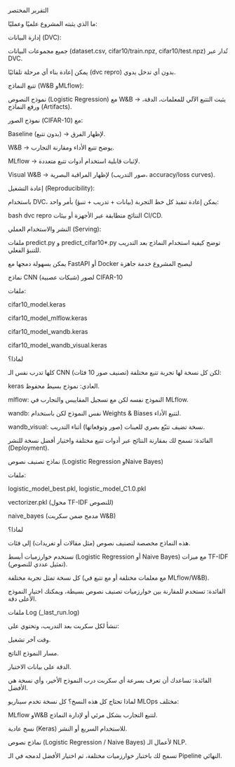 التقرير المختصر 

ما الذي يثبته المشروع علميًا وعمليًا:

إدارة البيانات (DVC):

جميع مجموعات البيانات (dataset.csv, cifar10/train.npz, cifar10/test.npz) تُدار عبر DVC.

يمكن إعادة بناء أي مرحلة تلقائيًا (dvc repro) بدون أي تدخل يدوي.

تتبع النماذج (W&B وMLflow):

نموذج النصوص (Logistic Regression) مع W&B → يثبت التتبع الآلي للمعلمات، الدقة، ورفع النماذج (Artifacts).

نموذج الصور (CIFAR-10) مع:

Baseline (بدون تتبع) → لإظهار الفرق.

W&B → يوضح تتبع الأداء ومقارنة التجارب.

MLflow → لإثبات قابلية استخدام أدوات تتبع متعددة.

Visual W&B → لإظهار المراقبة البصرية (صور التدريب، accuracy/loss curves).

إعادة التشغيل (Reproducibility):

باستخدام DVC، يمكن إعادة تنفيذ كل خط التجربة (بيانات + تدريب + تنبؤ) بأمر واحد:

bash
dvc repro
النتائج متطابقة عبر الأجهزة أو بيئات CI/CD.

النشر والاستخدام العملي (Serving):

ملفات predict.py و predict_cifar10*.py توضح كيفية استخدام النماذج بعد التدريب للتنبؤ الفعلي.

يمكن بسهولة دمجها مع FastAPI أو Docker ليصبح المشروع خدمة جاهزة

نماذج CNN (شبكات عصبية) لصور CIFAR-10

ملفات:

cifar10_model.keras

cifar10_model_mlflow.keras

cifar10_model_wandb.keras

cifar10_model_wandb_visual.keras

لماذا؟

كلها تدرب نفس الـ CNN (تصنيف صور 10 فئات) لكن كل نسخة لها تجربة تتبع مختلفة:

keras العادي: نموذج بسيط محفوظ.

mlflow: النموذج نفسه لكن مع تسجيل المقاييس والتجارب في MLflow.

wandb: نفس النموذج لكن باستخدام Weights & Biases لتتبع الأداء.

wandb_visual: نسخة تضيف تتبّع بصري للعينات (صور وتوقعاتها) أثناء التدريب.

الفائدة: تسمح لك بمقارنة النتائج عبر أدوات تتبع مختلفة واختيار أفضل نسخة للنشر (Deployment).

نماذج تصنيف نصوص (Logistic Regression وNaive Bayes)

ملفات:

logistic_model_best.pkl, logistic_model_C1.0.pkl

vectorizer.pkl (محول TF-IDF للنصوص)

naive_bayes (مدمج ضمن سكربت W&B)

لماذا؟

هذه النماذج مخصصة لتصنيف نصوص (مثل مقالات أو تغريدات) إلى فئات.

تستخدم خوارزميات أبسط (Logistic Regression أو Naive Bayes) مع ميزات TF-IDF (تمثيل عددي للنصوص).

كل نسخة تمثل تجربة مختلفة (مع معلمات مختلفة أو مع تتبع في MLflow/W&B).

الفائدة: تستخدم للمقارنة بين خوارزميات تصنيف نصوص بسيطة، ويمكنك اختيار النموذج الأعلى دقة.

ملفات Log (_last_run.log)

تنشأ لكل سكربت بعد التدريب، وتحتوي على:

وقت آخر تشغيل.

مسار النموذج الناتج.

الدقة على بيانات الاختبار.

الفائدة: تساعدك أن تعرف بسرعة أي سكربت درب النموذج الأخير، وأي نسخة هي الأفضل.

لماذا تحتاج كل هذه النسخ؟
كل نسخة تخدم سيناريو MLOps مختلف:

MLflow وW&B لتتبع التجارب بشكل مرئي أو لإدارة النماذج.

نسخ عادية (Keras) للاستخدام السريع أو النشر.

نماذج نصوص (Logistic Regression / Naive Bayes) لأعمال الـ NLP.

تسمح لك باختبار خوارزميات مختلفة، ثم اختيار الأفضل لدمجه في الـ Pipeline النهائي.

